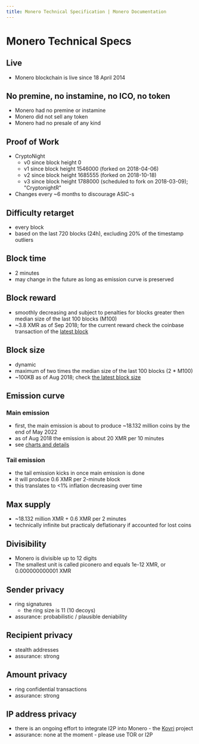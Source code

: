 ```yaml
---
title: Monero Technical Specification | Monero Documentation
---
```

# Monero Technical Specs

## Live

* Monero blockchain is live since 18 April 2014

## No premine, no instamine, no ICO, no token

* Monero had no premine or instamine
* Monero did not sell any token
* Monero had no presale of any kind

## Proof of Work

* CryptoNight
    * v0 since block height 0
    * v1 since block height 1546000 (forked on 2018-04-06)
    * v2 since block height 1685555 (forked on 2018-10-18)
    * v3 since block height 1788000 (scheduled to fork on 2018-03-09); "CryptonightR"
* Changes every ~6 months to discourage ASIC-s

## Difficulty retarget

* every block
* based on the last 720 blocks (24h), excluding 20% of the timestamp outliers

## Block time

* 2 minutes
* may change in the future as long as emission curve is preserved

## Block reward

* smoothly decreasing and subject to penalties for blocks greater then median size of the last 100 blocks (M100)
* ~3.8 XMR as of Sep 2018; for the current reward check the coinbase transaction of the [latest block](https://moneroblocks.info/)

## Block size

* dynamic
* maximum of two times the median size of the last 100 blocks (2 * M100)
* ~100KB as of Aug 2018; check [the latest block size](https://bitinfocharts.com/comparison/monero-size.html#3m)

## Emission curve

### Main emission

* first, the main emission is about to produce ~18.132 million coins by the end of May 2022
* as of Aug 2018 the emission is about 20 XMR per 10 minutes
* see [charts and details](https://www.reddit.com/r/Monero/comments/512kwh/useful_for_learning_about_monero_coin_emission/)

### Tail emission

* the tail emission kicks in once main emission is done
* it will produce 0.6 XMR per 2-minute block
* this translates to <1% inflation decreasing over time

## Max supply

* ~18.132 million XMR + 0.6 XMR per 2 minutes
* technically infinite but practicaly deflationary if accounted for lost coins

## Divisibility

* Monero is divisible up to 12 digits
* The smallest unit is called piconero and equals 1e-12 XMR, or 0.000000000001 XMR 

## Sender privacy

* ring signatures
    * the ring size is 11 (10 decoys)
* assurance: probabilistic / plausible deniability

## Recipient privacy

* stealth addresses
* assurance: strong

## Amount privacy

* ring confidential transactions
* assurance: strong

## IP address privacy

* there is an ongoing effort to integrate I2P into Monero - the [Kovri](https://github.com/monero-project/kovri) project 
* assurance: none at the moment - please use TOR or I2P
